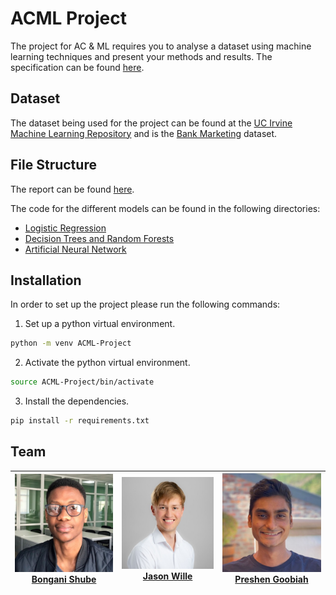 # ACML Project

The project for AC & ML requires you to analyse a dataset using machine learning techniques and present your methods and results. The specification can be found [here](./specification/ACML%20Project%202025.pdf).

## Dataset

The dataset being used for the project can be found at the [UC Irvine Machine Learning Repository](https://archive.ics.uci.edu/) and is the [Bank Marketing](https://archive.ics.uci.edu/dataset/222/bank+marketing) dataset.

## File Structure

The report can be found [here](./report/ACML_Semester_Project.pdf).

The code for the different models can be found in the following directories:

- [Logistic Regression](./logreg/)
- [Decision Trees and Random Forests](./decision-trees/)
- [Artificial Neural Network](./artificial-neural-network/)

## Installation

In order to set up the project please run the following commands:

1. Set up a python virtual environment.

```bash
python -m venv ACML-Project
```

2. Activate the python virtual environment.

```bash
source ACML-Project/bin/activate
```

3. Install the dependencies.

```bash
pip install -r requirements.txt
```

## Team

| ![Bongani Shube](images/bongani.jpeg "Bongani Shube") <br/> [Bongani Shube](https://www.linkedin.com/in/bonganishube/) | ![Jason Wille](images/jason.jpeg "Jason Wille") <br/> [Jason Wille](https://www.linkedin.com/in/jasonwille97/) | ![Preshen Goobiah](images/preshen.jpeg "Preshen Goobiah") <br/> [Preshen Goobiah](https://www.linkedin.com/in/preshen-goobiah-aa6b92149/) |
| :--------------------------------------------------------------------------------------------------------------------: | :------------------------------------------------------------------------------------------------------------: | :---------------------------------------------------------------------------------------------------------------------------------------: |
